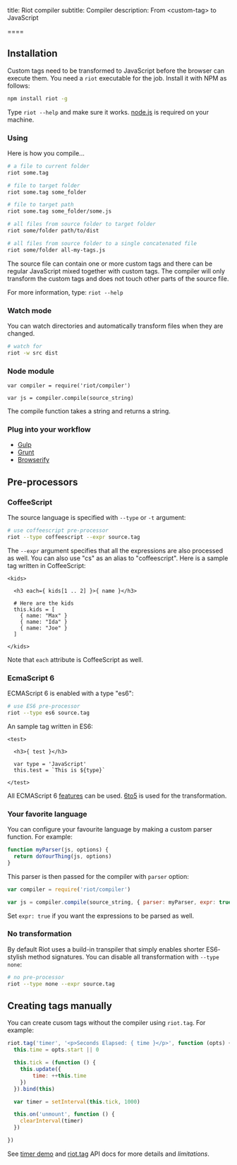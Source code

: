 
title: Riot compiler
subtitle: Compiler
description: From &lt;custom-tag> to JavaScript

====

## Installation

Custom tags need to be transformed to JavaScript before the browser can execute them. You need a `riot` executable for the job. Install it with NPM as follows:

``` sh
npm install riot -g
```

Type `riot --help` and make sure it works. [node.js](http://nodejs.org/) is required on your machine.


### Using

Here is how you compile...

``` sh
# a file to current folder
riot some.tag

# file to target folder
riot some.tag some_folder

# file to target path
riot some.tag some_folder/some.js

# all files from source folder to target folder
riot some/folder path/to/dist

# all files from source folder to a single concatenated file
riot some/folder all-my-tags.js

```


The source file can contain one or more custom tags and there can be regular JavaScript mixed together with custom tags. The compiler will only transform the custom tags and does not touch other parts of the source file.

For more information, type: `riot --help`


### Watch mode

You can watch directories and automatically transform files when they are changed.

``` sh
# watch for
riot -w src dist
```


### Node module


```
var compiler = require('riot/compiler')

var js = compiler.compile(source_string)
```

The compile function takes a string and returns a string.

### Plug into your workflow

- [Gulp](https://github.com/e-jigsaw/gulp-riot)
- [Grunt](https://github.com/ariesjia/grunt-riot)
- [Browserify](https://github.com/jhthorsen/riotify)


## Pre-processors

### CoffeeScript

The source language is specified with `--type` or `-t` argument:

``` sh
# use coffeescript pre-processor
riot --type coffeescript --expr source.tag
```

The `--expr` argument specifies that all the expressions are also processed as well. You can also use "cs" as an alias to "coffeescript". Here is a sample tag written in CoffeeScript:

```
<kids>

  <h3 each={ kids[1 .. 2] }>{ name }</h3>

  # Here are the kids
  this.kids = [
    { name: "Max" }
    { name: "Ida" }
    { name: "Joe" }
  ]

</kids>
```

Note that `each` attribute is CoffeeScript as well.


### EcmaScript 6

ECMAScript 6 is enabled with a type "es6":

``` sh
# use ES6 pre-processor
riot --type es6 source.tag
```

An sample tag written in ES6:

```
<test>

  <h3>{ test }</h3>

  var type = 'JavaScript'
  this.test = `This is ${type}`

</test>
```

All ECMAScript 6 [features](https://github.com/lukehoban/es6features) can be used. [6to5](https://6to5.org/) is used for the transformation.


### Your favorite language

You can configure your favourite language by making a custom parser function. For example:

``` js
function myParser(js, options) {
  return doYourThing(js, options)
}
```

This parser is then passed for the compiler with `parser` option:

``` js
var compiler = require('riot/compiler')

var js = compiler.compile(source_string, { parser: myParser, expr: true })
```

Set `expr: true` if you want the expressions to be parsed as well.


### No transformation

By default Riot uses a build-in transpiler that simply enables shorter ES6- stylish method signatures. You can disable all transformation with `--type none`:

``` sh
# no pre-processor
riot --type none --expr source.tag
```


## Creating tags manually

You can create cusom tags without the compiler using `riot.tag`. For example:

``` js
riot.tag('timer', '<p>Seconds Elapsed: { time }</p>', function (opts) {
  this.time = opts.start || 0

  this.tick = (function () {
    this.update({
        time: ++this.time
    })
  }).bind(this)

  var timer = setInterval(this.tick, 1000)

  this.on('unmount', function () {
    clearInterval(timer)
  })

})
```

See [timer demo](http://jsfiddle.net/gnumanth/h9kuozp5/) and [riot.tag](/riotjs/api/#tag) API docs for more details and *limitations*.
